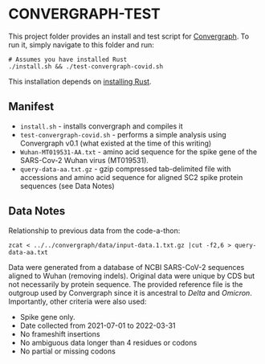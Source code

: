 # CONVERGRAPH-TEST

This project folder provides an install and test script for [Convergraph](https://github.com/sammysheep/convergraph). To run it, simply navigate to this folder and run:

```{bash}
# Assumes you have installed Rust
./install.sh && ./test-convergraph-covid.sh
```

This installation depends on [installing Rust](https://www.rust-lang.org/tools/install).

## Manifest
- `install.sh` - installs convergraph and compiles it
- `test-convergraph-covid.sh` - performs a simple analysis using Convergraph v0.1 (what existed at the time of this writing)
- `Wuhan-MT019531-AA.txt` - amino acid sequence for the spike gene of the SARS-Cov-2 Wuhan virus (MT019531).
-  `query-data-aa.txt.gz` - gzip compressed tab-delimited file with accessions and amino acid sequence for aligned SC2 spike protein sequences (see Data Notes)

## Data Notes

Relationship to previous data from the code-a-thon:
```{bash}
zcat < ../../convergraph/data/input-data.1.txt.gz |cut -f2,6 > query-data-aa.txt
```

Data were generated from a database of NCBI SARS-CoV-2 sequences aligned to Wuhan (removing indels). Original data were unique by CDS but not necessarily by protein sequence. The provided reference file is the outgroup used by Convergraph since it is ancestral to *Delta* and *Omicron*. Importantly, other criteria were also used:
- Spike gene only.
- Date collected from 2021-07-01 to 2022-03-31
- No frameshift insertions
- No ambiguous data longer than 4 residues or codons
- No partial or missing codons
